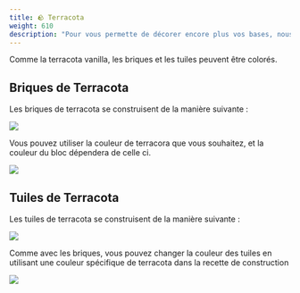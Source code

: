 ```yaml
---
title: 🪨 Terracota
weight: 610
description: "Pour vous permette de décorer encore plus vos bases, nous avons créer deux nouvelles variantes de terracota : les briques de terracota et les tuiles de Terracota."
---
```

Comme la terracota vanilla, les briques et les tuiles peuvent être colorés.
## Briques de Terracota

Les briques de terracota se construisent de la manière suivante :

<img src="../image-1.png" />

Vous pouvez utiliser la couleur de terracora que vous souhaitez, et la couleur du bloc dépendera de celle ci.

<img src="../image-1.png" />

## Tuiles de Terracota
Les tuiles de terracota se construisent de la manière suivante :

<img src="../image.png" />

Comme avec les briques, vous pouvez changer la couleur des tuiles en utilisant une couleur spécifique de terracota dans la recette de construction 

<img src="../image.png" />
